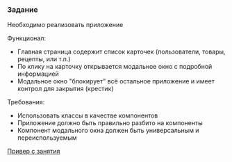 ### Задание

Необходимо реализовать приложение

Функционал:
- Главная страница содержит список карточек (пользователи, товары, рецепты, или т.п.)
- По клику на карточку открывается модальное окно с подробной информацией
- Модальное окно "блокирует" всё остальное приложение и имеет контрол для закрытия (крестик)

Требования:
- Использовать классы в качестве компонентов
- Приложение должно быть правильно разбито на компоненты
- Компонент модального окна должен быть универсальным и переиспользуемым

[Привер с занятия](https://github.com/ArtyomTalonchick/TeachMeSkills/tree/master/projects/my-app)